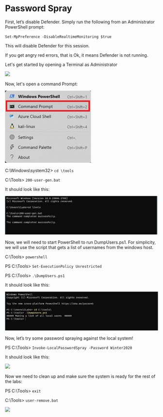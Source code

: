 
# Password Spray

First, let’s disable Defender. Simply run the following from an Administrator PowerShell prompt:

`Set-MpPreference -DisableRealtimeMonitoring $true`

This will disable Defender for this session.

If you get angry red errors, that is Ok, it means Defender is not running.

Let's get started by opening a Terminal as Administrator

![](attachments/Clipboard_2020-06-12-10-36-44.png)

Now, let's open a command Prompt:

![](../AppLocker/attachments/cmd-command-prompt.png)

C:\Windows\system32> `cd \tools`

C:\Tools> `200-user-gen.bat`

It should look like this:

![](attachments/Clipboard_2020-06-16-10-26-22.png)

Now, we will need to start PowerShell to run DumpUsers.ps1. For simplicity, we will use the script that gets a list of usernames from the windows host.


C:\Tools> `powershell`

PS C:\Tools> `Set-ExecutionPolicy Unrestricted`

PS C:\Tools> `.\DumpUsers.ps1`

It should look like this:

![](attachments/Clipboard_2020-06-16-10-37-09.png)

Now, let’s try some password spraying against the local system!


PS C:\Tools> `Invoke-LocalPasswordSpray -Password Winter2020`

It should look like this:

![](attachments/Clipboard_2020-07-09-15-06-52.png)

Now we need to clean up and make sure the system is ready for the rest of the labs:

PS C:\Tools> `exit`

C:\Tools> `user-remove.bat`

![](attachments/Clipboard_2020-06-16-10-39-16.png)




